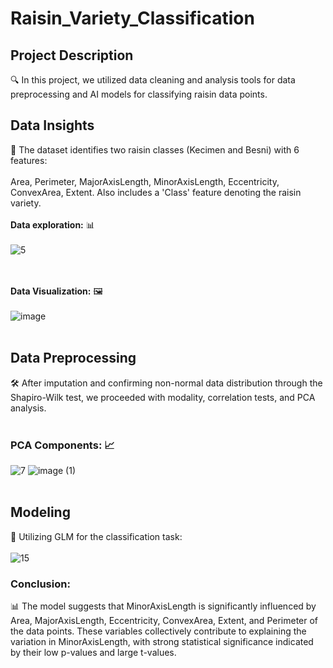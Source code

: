 # Raisin_Variety_Classification

## Project Description
🔍 In this project, we utilized data cleaning and analysis tools for data preprocessing and AI models for classifying raisin data points.
## Data Insights
🍇 The dataset identifies two raisin classes (Kecimen and Besni) with 6 features:
<br><br>
Area, Perimeter, MajorAxisLength, MinorAxisLength, Eccentricity, ConvexArea, Extent.
Also includes a 'Class' feature denoting the raisin variety.
<br><br>
**Data exploration:** 📊<br><br> 
![5](https://github.com/Nour-ben-aouicha/Raisin_Variety_Classification/assets/92543024/4b6d3914-d854-402a-999d-3ce266964422)

<br><br>**Data Visualization:** 🖼️<br><br>
![image](https://github.com/Nour-ben-aouicha/Raisin_Variety_Classification/assets/92543024/6c338000-3d5b-41e3-a5e3-0347da4ca19a)
<br><br>
## Data Preprocessing
🛠️ After imputation and confirming non-normal data distribution through the Shapiro-Wilk test, we proceeded with modality, correlation tests, and PCA analysis.<br><br>
### PCA Components: 📈 
![7](https://github.com/Nour-ben-aouicha/Raisin_Variety_Classification/assets/92543024/fdbcbc52-8c83-4282-8635-b8687bb60ba1)
![image (1)](https://github.com/Nour-ben-aouicha/Raisin_Variety_Classification/assets/92543024/78a945e3-52a0-4b21-a940-ee8fdbe8d901)
<br><br>
## Modeling
🧮 Utilizing GLM for the classification task:<br><br>
![15](https://github.com/Nour-ben-aouicha/Raisin_Variety_Classification/assets/92543024/c4a61268-d372-4d0a-8802-e9ac6305fce1)
### Conclusion:
📊 The model suggests that MinorAxisLength is significantly influenced by Area, MajorAxisLength, Eccentricity, ConvexArea, Extent, and Perimeter of the data points. These variables collectively contribute to explaining the variation in MinorAxisLength, with strong statistical significance indicated by their low p-values and large t-values.
